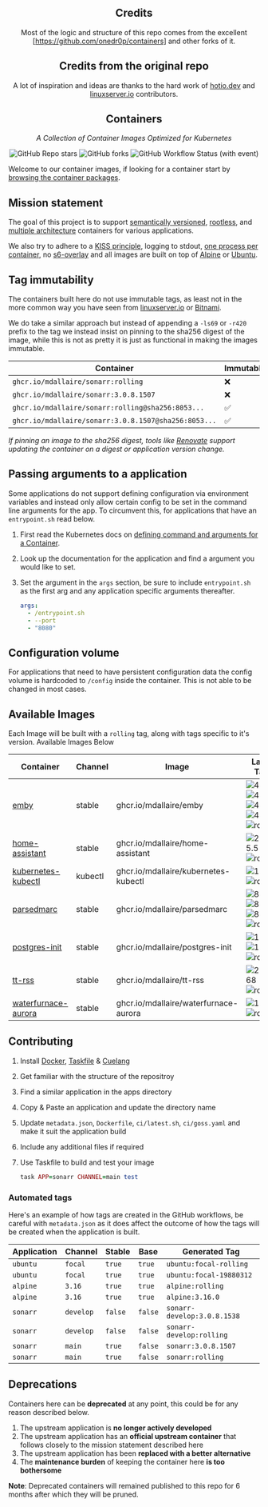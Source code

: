 <!---
NOTE: AUTO-GENERATED FILE
to edit this file, instead edit its template at: ./github/scripts/templates/README.md.j2
-->
<div align="center">

## Credits

Most of the logic and structure of this repo comes from the excellent [https://github.com/onedr0p/containers] and other forks of it.

## Credits from the original repo
A lot of inspiration and ideas are thanks to the hard work of [hotio.dev](https://hotio.dev/) and [linuxserver.io](https://www.linuxserver.io/) contributors.

## Containers

_A Collection of Container Images Optimized for Kubernetes_

</div>

<div align="center">

![GitHub Repo stars](https://img.shields.io/github/stars/mdallaire/containers?style=for-the-badge)
![GitHub forks](https://img.shields.io/github/forks/mdallaire/containers?style=for-the-badge)
![GitHub Workflow Status (with event)](https://img.shields.io/github/actions/workflow/status/mdallaire/containers/release-scheduled.yaml?style=for-the-badge&label=Scheduled%20Release)

</div>

Welcome to our container images, if looking for a container start by [browsing the container packages](https://github.com/mdallaire?tab=packages&repo_name=containers).

## Mission statement

The goal of this project is to support [semantically versioned](https://semver.org/), [rootless](https://rootlesscontaine.rs/), and [multiple architecture](https://www.docker.com/blog/multi-arch-build-and-images-the-simple-way/) containers for various applications.

We also try to adhere to a [KISS principle](https://en.wikipedia.org/wiki/KISS_principle), logging to stdout, [one process per container](https://testdriven.io/tips/59de3279-4a2d-4556-9cd0-b444249ed31e/), no [s6-overlay](https://github.com/just-containers/s6-overlay) and all images are built on top of [Alpine](https://hub.docker.com/_/alpine) or [Ubuntu](https://hub.docker.com/_/ubuntu).

## Tag immutability

The containers built here do not use immutable tags, as least not in the more common way you have seen from [linuxserver.io](https://fleet.linuxserver.io/) or [Bitnami](https://bitnami.com/stacks/containers).

We do take a similar approach but instead of appending a `-ls69` or `-r420` prefix to the tag we instead insist on pinning to the sha256 digest of the image, while this is not as pretty it is just as functional in making the images immutable.

| Container                                          | Immutable |
|----------------------------------------------------|-----------|
| `ghcr.io/mdallaire/sonarr:rolling`                   | ❌         |
| `ghcr.io/mdallaire/sonarr:3.0.8.1507`                | ❌         |
| `ghcr.io/mdallaire/sonarr:rolling@sha256:8053...`    | ✅         |
| `ghcr.io/mdallaire/sonarr:3.0.8.1507@sha256:8053...` | ✅         |

_If pinning an image to the sha256 digest, tools like [Renovate](https://github.com/renovatebot/renovate) support updating the container on a digest or application version change._

## Passing arguments to a application

Some applications do not support defining configuration via environment variables and instead only allow certain config to be set in the command line arguments for the app. To circumvent this, for applications that have an `entrypoint.sh` read below.

1. First read the Kubernetes docs on [defining command and arguments for a Container](https://kubernetes.io/docs/tasks/inject-data-application/define-command-argument-container/).
2. Look up the documentation for the application and find a argument you would like to set.
3. Set the argument in the `args` section, be sure to include `entrypoint.sh` as the first arg and any application specific arguments thereafter.

    ```yaml
    args:
      - /entrypoint.sh
      - --port
      - "8080"
    ```

## Configuration volume

For applications that need to have persistent configuration data the config volume is hardcoded to `/config` inside the container. This is not able to be changed in most cases.

## Available Images

Each Image will be built with a `rolling` tag, along with tags specific to it's version. Available Images Below

Container | Channel | Image | Latest Tags
--- | --- | --- | ---
[emby](https://github.com/mdallaire/containers/pkgs/container/emby) | stable | ghcr.io/mdallaire/emby |![4](https://img.shields.io/badge/4-blue?style=flat-square) ![4.8](https://img.shields.io/badge/4.8-blue?style=flat-square) ![4.8.7](https://img.shields.io/badge/4.8.7-blue?style=flat-square) ![4.8.7.0](https://img.shields.io/badge/4.8.7.0-blue?style=flat-square) ![rolling](https://img.shields.io/badge/rolling-blue?style=flat-square)
[home-assistant](https://github.com/mdallaire/containers/pkgs/container/home-assistant) | stable | ghcr.io/mdallaire/home-assistant |![2024.5.5](https://img.shields.io/badge/2024.5.5-blue?style=flat-square) ![rolling](https://img.shields.io/badge/rolling-blue?style=flat-square)
[kubernetes-kubectl](https://github.com/mdallaire/containers/pkgs/container/kubernetes-kubectl) | kubectl | ghcr.io/mdallaire/kubernetes-kubectl |![1.30.1](https://img.shields.io/badge/1.30.1-blue?style=flat-square) ![rolling](https://img.shields.io/badge/rolling-blue?style=flat-square)
[parsedmarc](https://github.com/mdallaire/containers/pkgs/container/parsedmarc) | stable | ghcr.io/mdallaire/parsedmarc |![8](https://img.shields.io/badge/8-blue?style=flat-square) ![8.12](https://img.shields.io/badge/8.12-blue?style=flat-square) ![8.12.0](https://img.shields.io/badge/8.12.0-blue?style=flat-square) ![rolling](https://img.shields.io/badge/rolling-blue?style=flat-square)
[postgres-init](https://github.com/mdallaire/containers/pkgs/container/postgres-init) | stable | ghcr.io/mdallaire/postgres-init |![15](https://img.shields.io/badge/15-blue?style=flat-square) ![15.7](https://img.shields.io/badge/15.7-blue?style=flat-square) ![rolling](https://img.shields.io/badge/rolling-blue?style=flat-square)
[tt-rss](https://github.com/mdallaire/containers/pkgs/container/tt-rss) | stable | ghcr.io/mdallaire/tt-rss |![2.0.9468](https://img.shields.io/badge/2.0.9468-blue?style=flat-square) ![rolling](https://img.shields.io/badge/rolling-blue?style=flat-square)
[waterfurnace-aurora](https://github.com/mdallaire/containers/pkgs/container/waterfurnace-aurora) | stable | ghcr.io/mdallaire/waterfurnace-aurora |![1.4.8](https://img.shields.io/badge/1.4.8-blue?style=flat-square) ![rolling](https://img.shields.io/badge/rolling-blue?style=flat-square)


## Contributing

1. Install [Docker](https://docs.docker.com/get-docker/), [Taskfile](https://taskfile.dev/) & [Cuelang](https://cuelang.org/)
2. Get familiar with the structure of the repositroy
3. Find a similar application in the apps directory
4. Copy & Paste an application and update the directory name
5. Update `metadata.json`, `Dockerfile`, `ci/latest.sh`, `ci/goss.yaml` and make it suit the application build
6. Include any additional files if required
7. Use Taskfile to build and test your image

    ```ruby
    task APP=sonarr CHANNEL=main test
    ```

### Automated tags

Here's an example of how tags are created in the GitHub workflows, be careful with `metadata.json` as it does affect the outcome of how the tags will be created when the application is built.

| Application | Channel   | Stable  | Base    | Generated Tag               |
|-------------|-----------|---------|---------|-----------------------------|
| `ubuntu`    | `focal`   | `true`  | `true`  | `ubuntu:focal-rolling`      |
| `ubuntu`    | `focal`   | `true`  | `true`  | `ubuntu:focal-19880312`     |
| `alpine`    | `3.16`    | `true`  | `true`  | `alpine:rolling`            |
| `alpine`    | `3.16`    | `true`  | `true`  | `alpine:3.16.0`             |
| `sonarr`    | `develop` | `false` | `false` | `sonarr-develop:3.0.8.1538` |
| `sonarr`    | `develop` | `false` | `false` | `sonarr-develop:rolling`    |
| `sonarr`    | `main`    | `true`  | `false` | `sonarr:3.0.8.1507`         |
| `sonarr`    | `main`    | `true`  | `false` | `sonarr:rolling`            |

## Deprecations

Containers here can be **deprecated** at any point, this could be for any reason described below.

1. The upstream application is **no longer actively developed**
2. The upstream application has an **official upstream container** that follows closely to the mission statement described here
3. The upstream application has been **replaced with a better alternative**
4. The **maintenance burden** of keeping the container here **is too bothersome**

**Note**: Deprecated containers will remained published to this repo for 6 months after which they will be pruned.



